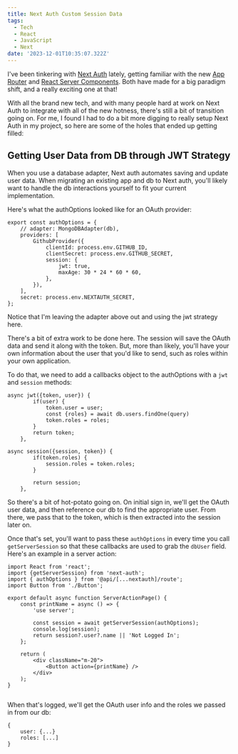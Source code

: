 ```yaml
---
title: Next Auth Custom Session Data
tags:
  - Tech
  - React
  - JavaScript
  - Next
date: '2023-12-01T10:35:07.322Z'
---
```


I've been tinkering with [Next Auth](https://next-auth.js.org/) lately, getting familiar with the new [App Router](https://nextjs.org/docs/app) and [React Server Components](https://nextjs.org/docs/app/building-your-application/rendering/server-components). Both have made for a big paradigm shift, and a really exciting one at that!

With all the brand new tech, and with many people hard at work on Next Auth to integrate with all of the new hotness, there's still a bit of transition going on. For me, I found I had to do a bit more digging to really setup Next Auth in my project, so here are some of the holes that ended up getting filled:

## Getting User Data from DB through JWT Strategy

When you use a database adapter, Next auth automates saving and update user data. When migrating an existing app and db to Next auth, you'll likely want to handle the db interactions yourself to fit your current implementation.

Here's what the authOptions looked like for an OAuth provider:

```
export const authOptions = {
	// adapter: MongoDBAdapter(db),
	providers: [
		GithubProvider({
			clientId: process.env.GITHUB_ID,
			clientSecret: process.env.GITHUB_SECRET,
			session: {
				jwt: true,
				maxAge: 30 * 24 * 60 * 60,
			},
		}),
	],
	secret: process.env.NEXTAUTH_SECRET,
};
```

Notice that I'm leaving the adapter above out and using the jwt strategy here.

There's a bit of extra work to be done here. The session will save the OAuth data and send it along with the token. But, more than likely, you'll have your own information about the user that you'd like to send, such as roles within your own application.

To do that, we need to add a callbacks object to the authOptions with a `jwt` and `session` methods:

```
async jwt({token, user}) {
		if(user) {
			token.user = user;
			const {roles} = await db.users.findOne(query)
			token.roles = roles;
		}
		return token;
	},
		
async session({session, token}) {
		if(token.roles) {
			session.roles = token.roles;
		}

		return session;
	},
```

So there's a bit of hot-potato going on. On initial sign in, we'll get the OAuth user data, and then reference our db to find the appropriate user. From there, we pass that to the token, which is then extracted into the session later on.

Once that's set, you'll want to pass these `authOptions` in every time you call `getServerSession` so that these callbacks are used to grab the `dbUser` field. Here's an example in a server action:

```
import React from 'react';
import {getServerSession} from 'next-auth';
import { authOptions } from '@api/[...nextauth]/route';
import Button from './Button';

export default async function ServerActionPage() {
	const printName = async () => {
		'use server';

		const session = await getServerSession(authOptions);
		console.log(session);
		return session?.user?.name || 'Not Logged In';
	};

	return (
		<div className="m-20">
			<Button action={printName} />
		</div>
	);
}


```


When that's logged, we'll get the OAuth user info and the roles we passed in from our db:

```
{
	user: {...}
	roles: [...]
}
```
